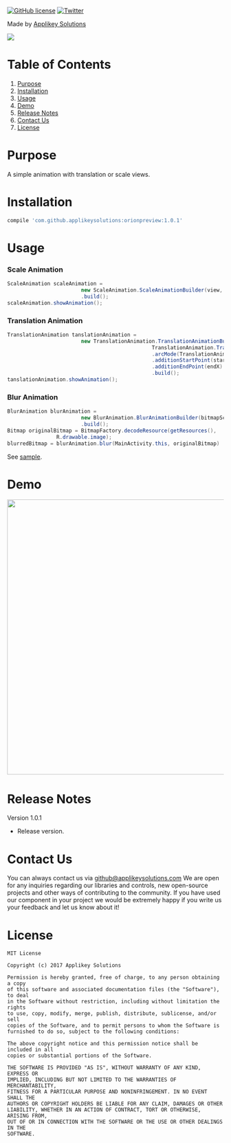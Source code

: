 [![GitHub license](https://img.shields.io/github/license/mashape/apistatus.svg)](https://github.com/AppliKeySolutions/Orion/blob/master/LICENSE)
[![Twitter](https://img.shields.io/badge/contact-@Applikey_-blue.svg?style=flat)](https://twitter.com/Applikey_)

Made by [Applikey Solutions](https://applikeysolutions.com)

<img src="screenshots/orion_preview.png" />

# Table of Contents
1. [Purpose](#purpose)
2. [Installation](#installation)
3. [Usage](#usage)
4. [Demo](#demo)
5. [Release Notes](#release-notes)
6. [Contact Us](#contact-us)
7. [License](#license)

# Purpose

A simple animation with translation or scale views.

# Installation

```groovy
compile 'com.github.applikeysolutions:orionpreview:1.0.1'
```

# Usage
### Scale Animation
```java
ScaleAnimation scaleAnimation =
                        new ScaleAnimation.ScaleAnimationBuilder(view, scaleRate, scaleRate)
                        .build();
scaleAnimation.showAnimation();
```
### Translation Animation
```java
TranslationAnimation tanslationAnimation =
                        new TranslationAnimation.TranslationAnimationBuilder(view,
                                               TranslationAnimation.TranslationMode.TranslationAll, startY, endY)
                                               .arcMode(TranslationAnimation.ArcMode.ArcUpward)
                                               .additionStartPoint(startX)
                                               .additionEndPoint(endX)
                                               .build();
tanslationAnimation.showAnimation();
```
### Blur Animation
```java
BlurAnimation blurAnimation =
                        new BlurAnimation.BlurAnimationBuilder(bitmapScale, blurRadius)
                        .build();
Bitmap originalBitmap = BitmapFactory.decodeResource(getResources(),
                R.drawable.image);
blurredBitmap = blurAnimation.blur(MainActivity.this, originalBitmap)
```
See [sample](sample/src/main/java/com/applikeysolutions/sample/MainActivity.java).

# Demo

<img src="screenshots/orion_preview.gif?raw=true" alt="" width="640"/>

# Release Notes

Version 1.0.1

- Release version.

# Contact Us

You can always contact us via github@applikeysolutions.com We are open for any inquiries regarding our libraries and controls, new open-source projects and other ways of contributing to the community. If you have used our component in your project we would be extremely happy if you write us your feedback and let us know about it!

# License

    MIT License

    Copyright (c) 2017 Applikey Solutions

    Permission is hereby granted, free of charge, to any person obtaining a copy
    of this software and associated documentation files (the "Software"), to deal
    in the Software without restriction, including without limitation the rights
    to use, copy, modify, merge, publish, distribute, sublicense, and/or sell
    copies of the Software, and to permit persons to whom the Software is
    furnished to do so, subject to the following conditions:

    The above copyright notice and this permission notice shall be included in all
    copies or substantial portions of the Software.

    THE SOFTWARE IS PROVIDED "AS IS", WITHOUT WARRANTY OF ANY KIND, EXPRESS OR
    IMPLIED, INCLUDING BUT NOT LIMITED TO THE WARRANTIES OF MERCHANTABILITY,
    FITNESS FOR A PARTICULAR PURPOSE AND NONINFRINGEMENT. IN NO EVENT SHALL THE
    AUTHORS OR COPYRIGHT HOLDERS BE LIABLE FOR ANY CLAIM, DAMAGES OR OTHER
    LIABILITY, WHETHER IN AN ACTION OF CONTRACT, TORT OR OTHERWISE, ARISING FROM,
    OUT OF OR IN CONNECTION WITH THE SOFTWARE OR THE USE OR OTHER DEALINGS IN THE
    SOFTWARE.

